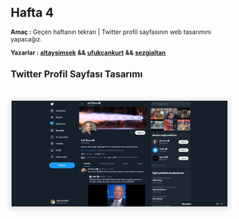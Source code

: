 # Hafta 4

**Amaç :** Geçen haftanın tekrarı | Twitter profil sayfasının web tasarımını yapacağız.

**Yazarlar :** [**altaysimsek**](https://github.com/altaysimsek) **&&** [**ufukcankurt**](https://github.com/ufukcankurt) **&&** [**sezgialtan**](https://github.com/Szqii)


## Twitter Profil Sayfası Tasarımı



<br>

<p align="center">
	<img alt="html-tag" src="img/twitter.png" width="500"
  style="box-shadow: 0px 2px 10px 5px rgba(0,0,0, .1)">
</p>
